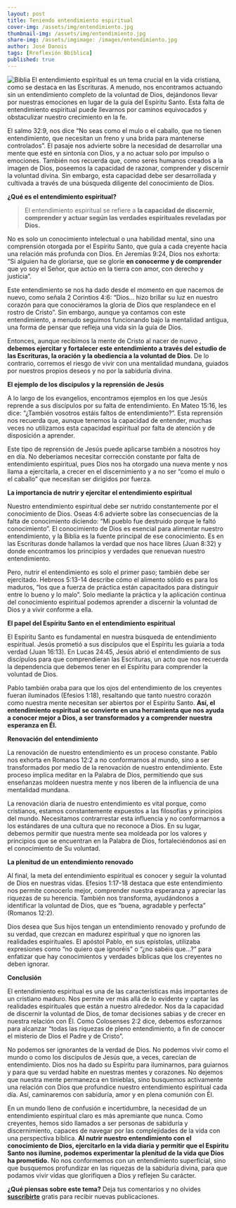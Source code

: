 ```yaml
---
layout: post
title: Teniendo entendimiento espiritual
cover-img: /assets/img/entendimiento.jpg
thumbnail-img: /assets/img/entendimiento.jpg
share-img: /assets/imgimage: /images/entendimiento.jpg
author: José Danois
tags: [Rreflexión Bbíblica]
published: true
---
```

![Biblia](/images/entendimiento.jpg)
El entendimiento espiritual es un tema crucial en la vida cristiana, como se destaca en las Escrituras. A menudo, nos encontramos actuando sin un entendimiento completo de la voluntad de Dios, dejándonos llevar por nuestras emociones en lugar de la guía del Espíritu Santo. Esta falta de entendimiento espiritual puede llevarnos por caminos equivocados y obstaculizar nuestro crecimiento en la fe.

El salmo 32:9, nos dice “No seas como el mulo o el caballo, que no tienen entendimiento, que necesitan un freno y una brida para mantenerse controlados”. El pasaje nos advierte sobre la necesidad de desarrollar una mente que esté en sintonía con Dios, y a no actuar solo por impulso o emociones. También nos recuerda que, como seres humanos creados a la imagen de Dios, poseemos la capacidad de razonar, comprender y discernir la voluntad divina. Sin embargo, esta capacidad debe ser desarrollada y cultivada a través de una búsqueda diligente del conocimiento de Dios.

**¿Qué es el entendimiento espiritual?**

> El entendimiento espiritual se refiere a **la capacidad de discernir, comprender y actuar según las verdades espirituales reveladas por Dios.**

No es solo un conocimiento intelectual o una habilidad mental, sino una comprensión otorgada por el Espíritu Santo, que guía a cada creyente hacia una relación más profunda con Dios. En Jeremías 9:24, Dios nos exhorta: “Si alguien ha de gloriarse, que se gloríe **en conocerme y de comprender** que yo soy el Señor, que actúo en la tierra con amor, con derecho y justicia”.

Este entendimiento se nos ha dado desde el momento en que nacemos de nuevo, como señala 2 Corintios 4:6: “Dios… hizo brillar su luz en nuestro corazón para que conociéramos la gloria de Dios que resplandece en el rostro de Cristo”. Sin embargo, aunque ya contamos con este entendimiento, a menudo seguimos funcionando bajo la mentalidad antigua, una forma de pensar que refleja una vida sin la guía de Dios.

Entonces, aunque recibimos la mente de Cristo al nacer de nuevo ,  **debemos ejercitar y fortalecer este entendimiento a través del estudio de las Escrituras, la oración y la obediencia a la voluntad de Dios**. De lo contrario, corremos el riesgo de vivir con una mentalidad mundana, guiados por nuestros propios deseos y no por la sabiduría divina.

**El ejemplo de los discípulos y la reprensión de Jesús**

A lo largo de los evangelios, encontramos ejemplos en los que Jesús reprende a sus discípulos por su falta de entendimiento. En Mateo 15:16, les dice: “¿También vosotros estáis faltos de entendimiento?”. Esta reprensión nos recuerda que, aunque tenemos la capacidad de entender, muchas veces no utilizamos esta capacidad espiritual por falta de atención y de disposición a aprender.

Este tipo de reprensión de Jesús puede aplicarse también a nosotros hoy en día. No deberíamos necesitar corrección constante por falta de entendimiento espiritual, pues Dios nos ha otorgado una nueva mente y nos llama a ejercitarla, a crecer en el discernimiento y a no ser “como el mulo o el caballo” que necesitan ser dirigidos por fuerza.

**La importancia de nutrir y ejercitar el entendimiento espiritual**

Nuestro entendimiento espiritual debe ser nutrido constantemente por el conocimiento de Dios. Oseas 4:6 advierte sobre las consecuencias de la falta de conocimiento diciendo: “Mi pueblo fue destruido porque le faltó conocimiento”. El conocimiento de Dios es esencial para alimentar nuestro entendimiento, y la Biblia es la fuente principal de ese conocimiento. Es en las Escrituras donde hallamos la verdad que nos hace libres (Juan 8:32) y donde encontramos los principios y verdades que renuevan nuestro entendimiento.

Pero, nutrir el entendimiento es solo el primer paso; también debe ser ejercitado. Hebreos 5:13-14 describe cómo el alimento sólido es para los maduros, “los que a fuerza de práctica están capacitados para distinguir entre lo bueno y lo malo”. Solo mediante la práctica y la aplicación continua del conocimiento espiritual podemos aprender a discernir la voluntad de Dios y a vivir conforme a ella.

**El papel del Espíritu Santo en el entendimiento espiritual**

El Espíritu Santo es fundamental en nuestra búsqueda de entendimiento espiritual. Jesús prometió a sus discípulos que el Espíritu les guiaría a toda verdad (Juan 16:13). En Lucas 24:45, Jesús abrió el entendimiento de sus discípulos para que comprendieran las Escrituras, un acto que nos recuerda la dependencia que debemos tener en el Espíritu para comprender la voluntad de Dios.

Pablo también oraba para que los ojos del entendimiento de los creyentes fueran iluminados (Efesios 1:18), resaltando que tanto nuestro corazón como nuestra mente necesitan ser abiertos por el Espíritu Santo. **Así, el entendimiento espiritual se convierte en una herramienta que nos ayuda a conocer mejor a Dios, a ser transformados y a comprender nuestra esperanza en Él.**

**Renovación del entendimiento**

La renovación de nuestro entendimiento es un proceso constante. Pablo nos exhorta en Romanos 12:2 a no conformarnos al mundo, sino a ser transformados por medio de la renovación de nuestro entendimiento. Este proceso implica meditar en la Palabra de Dios, permitiendo que sus enseñanzas moldeen nuestra mente y nos liberen de la influencia de una mentalidad mundana.

La renovación diaria de nuestro entendimiento es vital porque, como cristianos, estamos constantemente expuestos a las filosofías y principios del mundo. Necesitamos contrarrestar esta influencia y no conformarnos a los estándares de una cultura que no reconoce a Dios. En su lugar, debemos permitir que nuestra mente sea moldeada por los valores y principios que se encuentran en la Palabra de Dios, fortaleciéndonos así en el conocimiento de Su voluntad.

**La plenitud de un entendimiento renovado**

Al final, la meta del entendimiento espiritual es conocer y seguir la voluntad de Dios en nuestras vidas. Efesios 1:17-18 destaca que este entendimiento nos permite conocerlo mejor, comprender nuestra esperanza y apreciar las riquezas de su herencia. También nos transforma, ayudándonos a identificar la voluntad de Dios, que es “buena, agradable y perfecta” (Romanos 12:2).

Dios desea que Sus hijos tengan un entendimiento renovado y profundo de su verdad, que crezcan en madurez espiritual y que no ignoren las realidades espirituales. El apóstol Pablo, en sus epístolas, utilizaba expresiones como “no quiero que ignoréis” o “¿no sabéis que…?” para enfatizar que hay conocimientos y verdades bíblicas que los creyentes no deben ignorar.

**Conclusión**

El entendimiento espiritual es una de las características más importantes de un cristiano maduro. Nos permite ver más allá de lo evidente y captar las realidades espirituales que están a nuestro alrededor. Nos da la capacidad de discernir la voluntad de Dios, de tomar decisiones sabias y de crecer en nuestra relación con Él. Como Colosenses 2:2 dice, debemos esforzarnos para alcanzar “todas las riquezas de pleno entendimiento, a fin de conocer el misterio de Dios el Padre y de Cristo”.

No podemos ser ignorantes de la verdad de Dios. No podemos vivir como el mundo o como los discípulos de Jesús que, a veces, carecían de entendimiento. Dios nos ha dado su Espíritu para iluminarnos, para guiarnos y para que su verdad habite en nuestras mentes y corazones. No dejemos que nuestra mente permanezca en tinieblas, sino busquemos activamente una relación con Dios que profundice nuestro entendimiento espiritual cada día. Así, caminaremos con sabiduría, amor y en plena comunión con Él.

En un mundo lleno de confusión e incertidumbre, la necesidad de un entendimiento espiritual claro es más apremiante que nunca. Como creyentes, hemos sido llamados a ser personas de sabiduría y discernimiento, capaces de navegar por las complejidades de la vida con una perspectiva bíblica. **Al nutrir nuestro entendimiento con el conocimiento de Dios, ejercitarlo en la vida diaria y permitir que el Espíritu Santo nos ilumine, podemos experimentar la plenitud de la vida que Dios ha prometido.** No nos conformemos con un entendimiento superficial, sino que busquemos profundizar en las riquezas de la sabiduría divina, para que podamos vivir vidas que glorifiquen a Dios y reflejen Su carácter.

**¿Qué piensas sobre este tema?** Deja tus comentarios y no olvides **[suscribirte](https://www.feedio.co/@jdanois)** gratis para recibir nuevas publicaciones.
<!--stackedit_data:
eyJoaXN0b3J5IjpbLTE2NTkyODg1NV19
-->